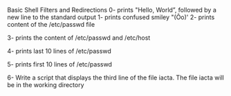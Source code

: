 Basic Shell Filters and Redirections
0- prints "Hello, World”, followed by a new line to the standard output
1- prints confused smiley "(Ôo)'
2- prints content of the /etc/passwd file

3- prints the content of /etc/passwd and /etc/host

4- prints last 10 lines of /etc/passwd

5- prints first 10 lines of /etc/passwd

6- Write a script that displays the third line of the file iacta. The file iacta will be in the working directory

